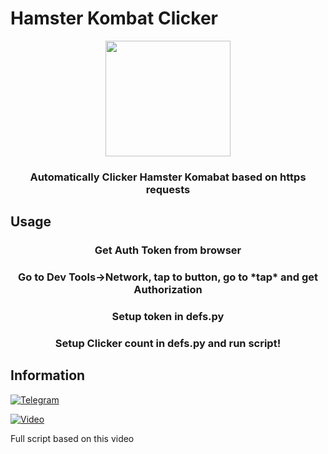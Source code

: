 # Hamster Kombat Clicker

<div align="center">
    <img src="https://www.easilytrading.ru/wp-content/uploads/2024/04/Hamster-kombat.png" width="200" height="185"></img >
    <h3>Automatically Clicker Hamster Komabat based on https requests</h3>
</div>

## Usage

<div align="center">
    <h3>Get Auth Token from browser</h3>
    <h3>Go to Dev Tools->Network, tap to button, go to *tap* and get Authorization</h3>
    <h3>Setup token in defs.py</h3>
    <h3>Setup Clicker count in defs.py and run script!</h3>
</div>

## Information

[![Telegram](https://img.shields.io/badge/Telegram-2CA5E0?style=for-the-badge&logo=telegram&logoColor=white)](https://t.me/cardsmeows)

[![Video](http://img.youtube.com/vi/PTdUmkT-yas/0.jpg)](http://www.youtube.com/watch?v=PTdUmkT-yas "Налог на незнание JavaScript - [Hamster Kombat]")

Full script based on this video
